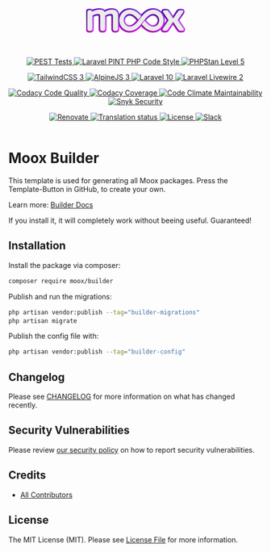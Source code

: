 <p align="center">
    <br>
  	<img src="https://github.com/mooxphp/moox/raw/main/_other/art/moox-logo.png" width="200" alt="Moox Logo">
    <br>
</p><br>

<p align="center">
    <a href="https://github.com/mooxphp/moox/actions/workflows/pest.yml">
        <img alt="PEST Tests" src="https://github.com/mooxphp/moox/actions/workflows/pest.yml/badge.svg">
    </a>
    <a href="https://github.com/mooxphp/moox/actions/workflows/pint.yml">
        <img alt="Laravel PINT PHP Code Style" src="https://github.com/mooxphp/moox/actions/workflows/pint.yml/badge.svg">
    </a>
    <a href="https://github.com/mooxphp/moox/actions/workflows/phpstan.yml">
        <img alt="PHPStan Level 5" src="https://github.com/mooxphp/moox/actions/workflows/phpstan.yml/badge.svg">
    </a>
</p>
<p align="center">
    <a href="https://www.tailwindcss.com">
        <img alt="TailwindCSS 3" src="https://img.shields.io/badge/TailwindCSS-v3-orange?logo=tailwindcss&color=06B6D4">
    </a>
    <a href="https://www.alpinejs.dev">
        <img alt="AlpineJS 3" src="https://img.shields.io/badge/AlpineJS-v3-orange?logo=alpine.js&color=8BC0D0">
    </a>
    <a href="https://www.laravel.com">
        <img alt="Laravel 10" src="https://img.shields.io/badge/Laravel-v10-orange?logo=Laravel&color=FF2D20">
    </a>
    <a href="https://www.laravel-livewire.com">
        <img alt="Laravel Livewire 2" src="https://img.shields.io/badge/Livewire-v2-orange?logo=livewire&color=4E56A6">
    </a>
</p>
<p align="center">
    <a href="https://app.codacy.com/gh/mooxphp/moox/dashboard">
        <img src="https://app.codacy.com/project/badge/Grade/2b912412bb6e4892b52688272dec1555" alt="Codacy Code Quality">
    </a>
    <a href="https://app.codacy.com/gh/mooxphp/moox/dashboard">
        <img src="https://app.codacy.com/project/badge/Coverage/2b912412bb6e4892b52688272dec1555" alt="Codacy Coverage">
    </a>
    <a href="https://codeclimate.com/github/mooxphp/moox/maintainability">
        <img src="https://api.codeclimate.com/v1/badges/1b6dae4442e751fd60b9/maintainability" alt="Code Climate Maintainability">
    </a>
    <a href="https://snyk.io/test/github/mooxphp/moox">
        <img alt="Snyk Security" src="https://snyk.io/test/github/mooxphp/moox/badge.svg">
    </a>
</p>
<p align="center">
    <a href="https://github.com/mooxphp/moox/issues/94">
        <img src="https://img.shields.io/badge/renovate-enabled-brightgreen.svg" alt="Renovate" />
    </a>
    <a href="https://hosted.weblate.org/engage/tallui/">
        <img src="https://hosted.weblate.org/widgets/tallui/-/svg-badge.svg" alt="Translation status" />
    </a>
    <a href="https://github.com/mooxphp/moox-app-components/blob/main/LICENSE.md">
        <img alt="License" src="https://img.shields.io/github/license/mooxphp/moox?color=blue&label=license">
    </a>
    <a href="https://mooxphp.slack.com/">
        <img alt="Slack" src="https://img.shields.io/badge/Slack-Moox-blue?logo=slack">
    </a>
    <br>
    <br>
</p>

# Moox Builder

This template is used for generating all Moox packages. Press the Template-Button in GitHub, to create your own.

Learn more: [Builder Docs](https://moox.org/builder)

If you install it, it will completely work without beeing useful. Guaranteed!

## Installation

Install the package via composer:

```bash
composer require moox/builder
```

Publish and run the migrations:

```bash
php artisan vendor:publish --tag="builder-migrations"
php artisan migrate
```

Publish the config file with:

```bash
php artisan vendor:publish --tag="builder-config"
```

## Changelog

Please see [CHANGELOG](CHANGELOG.md) for more information on what has changed recently.

## Security Vulnerabilities

Please review [our security policy](https://github.com/mooxphp/moox/security/policy) on how to report security vulnerabilities.

## Credits

-   [All Contributors](../../contributors)

## License

The MIT License (MIT). Please see [License File](LICENSE.md) for more information.
